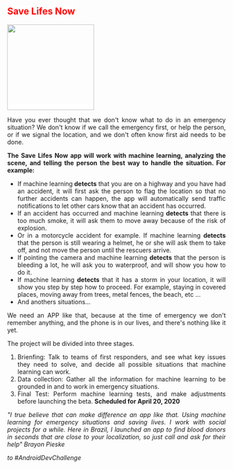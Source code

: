 <h2><span style="background-color: #ffffff; color: #ff0000;"><strong>Save Lifes Now</strong></span></h2>
<p><span style="background-color: #ffffff; color: #ff0000;"><strong><img src="https://dehayf5mhw1h7.cloudfront.net/wp-content/uploads/sites/1024/2019/03/31214824/Red-Cross.png" width="200" height="197" /></strong></span></p>
<p style="text-align: justify;">Have you ever thought that we don't know what to do in an emergency situation? We don't know if we call the emergency first, or help the person, or if we signal the location, and we don't often know first aid needs to be done.</p>
<p style="text-align: justify;"><strong>The Save Lifes Now app will work with machine learning, analyzing the scene, and telling the person the best way to handle the situation. For example: </strong></p>
<ul style="text-align: justify;">
<li style="text-align: justify;">If machine learning<strong> detects</strong> that you are on a highway and you have had an accident, it will first ask the person to flag the location so that no further accidents can happen, the app will automatically send traffic notifications to let other cars know that an accident has occurred.</li>
<li style="text-align: justify;">If an accident has occurred and machine learning <strong>detects</strong> that there is too much smoke, it will ask them to move away because of the risk of explosion.</li>
<li style="text-align: justify;">Or in a motorcycle accident for example. If machine learning <strong>detects</strong> that the person is still wearing a helmet, he or she will ask them to take off, and not move the person until the rescuers arrive.</li>
<li style="text-align: justify;">If pointing the camera and machine learning <strong>detects</strong> that the person is bleeding a lot, he will ask you to waterproof, and will show you how to do it.</li>
<li style="text-align: justify;">If machine learning <strong>detects</strong> that it has a storm in your location, it will show you step by step how to proceed. For example, staying in covered places, moving away from trees, metal fences, the beach, etc ...</li>
<li style="text-align: justify;">And anothers situations...</li>
</ul>
<p style="text-align: justify;">We need an APP like that, because at the time of emergency we don't remember anything, and the phone is in our lives, and there's nothing like it yet.</p>
<p style="text-align: justify;">The project will be divided into three stages.</p>
<ol>
<li style="text-align: justify;">Brienfing: Talk to teams of first responders, and see what key issues they need to solve, and decide all possible situations that machine learning can work.</li>
<li style="text-align: justify;">Data collection: Gather all the information for machine learning to be grounded in and to work in emergency situations.</li>
<li style="text-align: justify;">Final Test: Perform machine learning tests, and make adjustments before launching the beta. <strong>Scheduled for April 20, 2020</strong></li>
</ol>
<p style="text-align: justify;"><em>"I true believe that can make difference an app like that. Using machine learning for emergency situations and saving lives. I work with social projects for a while. Here in Brazil, I launched an app to find blood donors in seconds that are close to your localization, so just call and ask for their help" Brayon Pieske</em></p>
<p style="text-align: justify;"><em>to&nbsp;#AndroidDevChallenge</em></p>
<p>&nbsp;</p>
